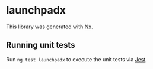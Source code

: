 # launchpadx

This library was generated with [Nx](https://nx.dev).

## Running unit tests

Run `ng test launchpadx` to execute the unit tests via [Jest](https://jestjs.io).
